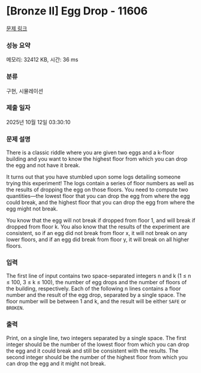 # [Bronze II] Egg Drop - 11606 

[문제 링크](https://www.acmicpc.net/problem/11606) 

### 성능 요약

메모리: 32412 KB, 시간: 36 ms

### 분류

구현, 시뮬레이션

### 제출 일자

2025년 10월 12일 03:30:10

### 문제 설명

<p>There is a classic riddle where you are given two eggs and a k-floor building and you want to know the highest floor from which you can drop the egg and not have it break.</p>

<p>It turns out that you have stumbled upon some logs detailing someone trying this experiment! The logs contain a series of floor numbers as well as the results of dropping the egg on those floors. You need to compute two quantities—the lowest floor that you can drop the egg from where the egg could break, and the highest floor that you can drop the egg from where the egg might not break.</p>

<p>You know that the egg will not break if dropped from floor 1, and will break if dropped from floor k. You also know that the results of the experiment are consistent, so if an egg did not break from floor x, it will not break on any lower floors, and if an egg did break from floor y, it will break on all higher floors.</p>

### 입력 

 <p>The first line of input contains two space-separated integers n and k (1 ≤ n ≤ 100, 3 ≤ k ≤ 100), the number of egg drops and the number of floors of the building, respectively. Each of the following n lines contains a floor number and the result of the egg drop, separated by a single space. The floor number will be between 1 and k, and the result will be either <code>SAFE</code> or <code>BROKEN</code>.</p>

### 출력 

 <p>Print, on a single line, two integers separated by a single space. The first integer should be the number of the lowest floor from which you can drop the egg and it could break and still be consistent with the results. The second integer should be the number of the highest floor from which you can drop the egg and it might not break.</p>


